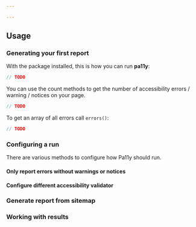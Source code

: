 ```yaml
---

---
```


## Usage

### Generating your first report

With the package installed, this is how you can run **pa11y**:

```php
// TODO
```

You can use the count methods to get the number of accessibility errors / warning / notices on your page.

```php
// TODO
```

To get an array of all errors call ``errors()``:

```php
// TODO
```

### Configuring a run

There are various methods to configure how Pa11y should run.

#### Only report errors without warnings or notices

#### Configure different accessibility validator

### Generate report from sitemap


### Working with results
